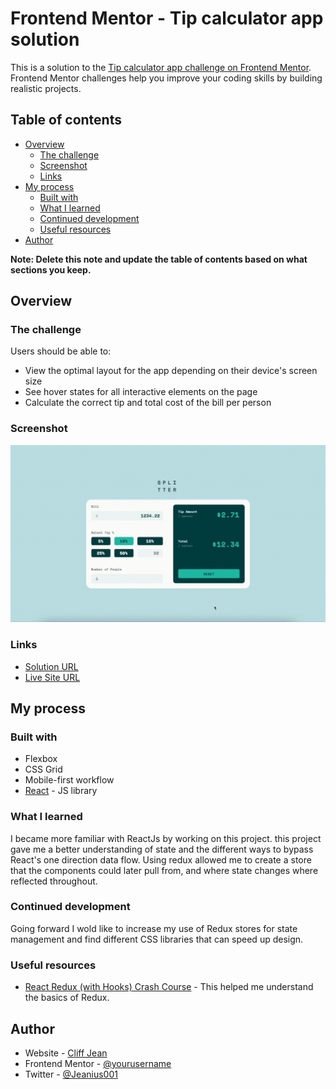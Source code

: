 # Frontend Mentor - Tip calculator app solution

This is a solution to the [Tip calculator app challenge on Frontend Mentor](https://www.frontendmentor.io/challenges/tip-calculator-app-ugJNGbJUX). Frontend Mentor challenges help you improve your coding skills by building realistic projects.

## Table of contents

- [Overview](#overview)
  - [The challenge](#the-challenge)
  - [Screenshot](#screenshot)
  - [Links](#links)
- [My process](#my-process)
  - [Built with](#built-with)
  - [What I learned](#what-i-learned)
  - [Continued development](#continued-development)
  - [Useful resources](#useful-resources)
- [Author](#author)

**Note: Delete this note and update the table of contents based on what sections you keep.**

## Overview

### The challenge

Users should be able to:

- View the optimal layout for the app depending on their device's screen size
- See hover states for all interactive elements on the page
- Calculate the correct tip and total cost of the bill per person

### Screenshot

![](./src/assets/gifs/Splitter-Screencast.gif)


### Links

- [Solution URL](https://www.frontendmentor.io/solutions/css-grid-react-redux-jsx-BWaIEENU9)
- [Live Site URL](https://split-the-tip.netlify.app/)

## My process

### Built with

- Flexbox
- CSS Grid
- Mobile-first workflow
- [React](https://reactjs.org/) - JS library


### What I learned

I became more familiar with ReactJs by working on this project. this project gave me a better understanding of state and the different ways to bypass React's one direction data flow. Using redux allowed me to create a store that the components could later pull from, and where state changes where reflected throughout.

### Continued development

Going forward I wold like to increase my use of Redux stores for state management and find different CSS libraries that can speed up design.

### Useful resources

- [React Redux (with Hooks) Crash Course](https://www.youtube.com/watch?v=9jULHSe41ls) - This helped me understand the basics of Redux.


## Author

- Website - [Cliff Jean](https://www.cliffjean.com)
- Frontend Mentor - [@yourusername](https://www.frontendmentor.io/profile/yourusername)
- Twitter - [@Jeanius001](https://www.twitter.com/jeanius001)

